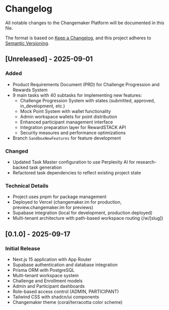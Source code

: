 # Changelog

All notable changes to the Changemaker Platform will be documented in this file.

The format is based on [Keep a Changelog](https://keepachangelog.com/en/1.0.0/),
and this project adheres to [Semantic Versioning](https://semver.org/spec/v2.0.0.html).

## [Unreleased] - 2025-09-01

### Added
- Product Requirements Document (PRD) for Challenge Progression and Rewards System
- 9 main tasks with 40 subtasks for implementing new features:
  - Challenge Progression System with states (submitted, approved, in_development, etc.)
  - Mock Point System with wallet functionality
  - Admin workspace wallets for point distribution
  - Enhanced participant management interface
  - Integration preparation layer for RewardSTACK API
  - Security measures and performance optimizations
- Branch `SandboxNewFeatures` for feature development

### Changed
- Updated Task Master configuration to use Perplexity AI for research-backed task generation
- Refactored task dependencies to reflect existing project state

### Technical Details
- Project uses pnpm for package management
- Deployed to Vercel (changemaker.im for production, preview.changemaker.im for previews)
- Supabase integration (local for development, production deployed)
- Multi-tenant architecture with path-based workspace routing (/w/[slug])

## [0.1.0] - 2025-09-17

### Initial Release
- Next.js 15 application with App Router
- Supabase authentication and database integration
- Prisma ORM with PostgreSQL
- Multi-tenant workspace system
- Challenge and Enrollment models
- Admin and Participant dashboards
- Role-based access control (ADMIN, PARTICIPANT)
- Tailwind CSS with shadcn/ui components
- Changemaker theme (coral/terracotta color scheme)

